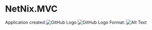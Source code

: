 # NetNix.MVC
Application created
![GitHub Logo](/pic1.pngs=200)
![GitHub Logo](/pic2.pngs=200)
Format: ![Alt Text](url)
